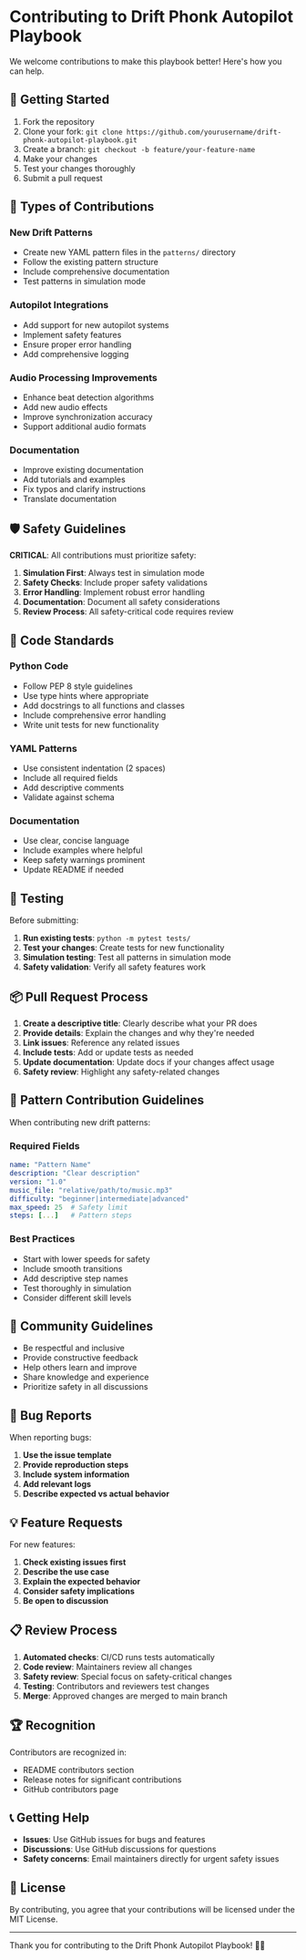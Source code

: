 # Contributing to Drift Phonk Autopilot Playbook

We welcome contributions to make this playbook better! Here's how you can help.

## 🚀 Getting Started

1. Fork the repository
2. Clone your fork: `git clone https://github.com/yourusername/drift-phonk-autopilot-playbook.git`
3. Create a branch: `git checkout -b feature/your-feature-name`
4. Make your changes
5. Test your changes thoroughly
6. Submit a pull request

## 🎯 Types of Contributions

### New Drift Patterns
- Create new YAML pattern files in the `patterns/` directory
- Follow the existing pattern structure
- Include comprehensive documentation
- Test patterns in simulation mode

### Autopilot Integrations
- Add support for new autopilot systems
- Implement safety features
- Ensure proper error handling
- Add comprehensive logging

### Audio Processing Improvements
- Enhance beat detection algorithms
- Add new audio effects
- Improve synchronization accuracy
- Support additional audio formats

### Documentation
- Improve existing documentation
- Add tutorials and examples
- Fix typos and clarify instructions
- Translate documentation

## 🛡️ Safety Guidelines

**CRITICAL**: All contributions must prioritize safety:

1. **Simulation First**: Always test in simulation mode
2. **Safety Checks**: Include proper safety validations
3. **Error Handling**: Implement robust error handling
4. **Documentation**: Document all safety considerations
5. **Review Process**: All safety-critical code requires review

## 📝 Code Standards

### Python Code
- Follow PEP 8 style guidelines
- Use type hints where appropriate
- Add docstrings to all functions and classes
- Include comprehensive error handling
- Write unit tests for new functionality

### YAML Patterns
- Use consistent indentation (2 spaces)
- Include all required fields
- Add descriptive comments
- Validate against schema

### Documentation
- Use clear, concise language
- Include examples where helpful
- Keep safety warnings prominent
- Update README if needed

## 🧪 Testing

Before submitting:

1. **Run existing tests**: `python -m pytest tests/`
2. **Test your changes**: Create tests for new functionality
3. **Simulation testing**: Test all patterns in simulation mode
4. **Safety validation**: Verify all safety features work

## 📦 Pull Request Process

1. **Create a descriptive title**: Clearly describe what your PR does
2. **Provide details**: Explain the changes and why they're needed
3. **Link issues**: Reference any related issues
4. **Include tests**: Add or update tests as needed
5. **Update documentation**: Update docs if your changes affect usage
6. **Safety review**: Highlight any safety-related changes

## 🎵 Pattern Contribution Guidelines

When contributing new drift patterns:

### Required Fields
```yaml
name: "Pattern Name"
description: "Clear description"
version: "1.0"
music_file: "relative/path/to/music.mp3"
difficulty: "beginner|intermediate|advanced"
max_speed: 25  # Safety limit
steps: [...]   # Pattern steps
```

### Best Practices
- Start with lower speeds for safety
- Include smooth transitions
- Add descriptive step names
- Test thoroughly in simulation
- Consider different skill levels

## 🤝 Community Guidelines

- Be respectful and inclusive
- Provide constructive feedback
- Help others learn and improve
- Share knowledge and experience
- Prioritize safety in all discussions

## 🐛 Bug Reports

When reporting bugs:

1. **Use the issue template**
2. **Provide reproduction steps**
3. **Include system information**
4. **Add relevant logs**
5. **Describe expected vs actual behavior**

## 💡 Feature Requests

For new features:

1. **Check existing issues first**
2. **Describe the use case**
3. **Explain the expected behavior**
4. **Consider safety implications**
5. **Be open to discussion**

## 📋 Review Process

1. **Automated checks**: CI/CD runs tests automatically
2. **Code review**: Maintainers review all changes
3. **Safety review**: Special focus on safety-critical changes
4. **Testing**: Contributors and reviewers test changes
5. **Merge**: Approved changes are merged to main branch

## 🏆 Recognition

Contributors are recognized in:
- README contributors section
- Release notes for significant contributions
- GitHub contributors page

## 📞 Getting Help

- **Issues**: Use GitHub issues for bugs and features
- **Discussions**: Use GitHub discussions for questions
- **Safety concerns**: Email maintainers directly for urgent safety issues

## 📜 License

By contributing, you agree that your contributions will be licensed under the MIT License.

---

Thank you for contributing to the Drift Phonk Autopilot Playbook! 🎵🚗